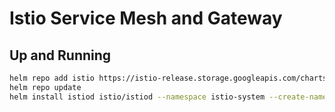 # Istio Service Mesh and Gateway

## Up and Running

```bash
helm repo add istio https://istio-release.storage.googleapis.com/charts
helm repo update
helm install istiod istio/istiod --namespace istio-system --create-namespace -f values.yaml
```